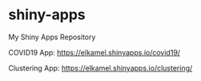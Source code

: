 # shiny-apps
My Shiny Apps Repository


COVID19 App: https://elkamel.shinyapps.io/covid19/

Clustering App: https://elkamel.shinyapps.io/clustering/
